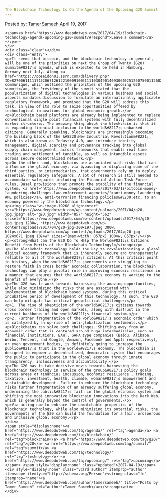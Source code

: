 ```yaml
---
The Blockchain Technology Is On the Agenda of the Upcoming G20 Summit
---
```

<article class="post-listing post-19264 post type-post status-publish format-standard has-post-thumbnail hentry  tag-agenda tag-blockchain tag-g20 tag-summit tag-technology tag-upcoming">
    <div class="post-inner">
        <span>Posted by: <a href="https://www.deepdotweb.com/author/tamersameeh/" title="">Tamer Sameeh </a></span>
    <span>April 19, 2017</span>
    
    <span><a href="https://www.deepdotweb.com/2017/04/19/blockchain-technology-agenda-upcoming-g20-summit/#respond">Leave a comment</a></span>
    </p>
    <div class="clear"></div>
    <div class="entry">
    <p>It seems that bitcoin, and the blockchain technology in general, will be one of the priorities on next the Group of Twenty (G20) summit&#8217;s agenda, which is expected to be held in Hamburg, Germany next July. Along <a href="https://poseidon01.ssrn.com/delivery.php?ID=82700611111710206712612210009100611110304901409306102512607500112602509300406500106709803005200201501701309501706807902312400705201904509302202802309010011002907911905108404409000011911606409408009500209009811809">the communiqué, which outlined the priorities of the upcoming G20 summit</a>, the Presidency of the summit stated that the popularization of digital technologies in various business and social aspects mandates discussion to formulate an internationally applicable regulatory framework, and promised that the G20 will address this task, in view of its role to seize opportunities offered by technological innovations for global economic growth.</p>
    <p>Blockchain based platforms are already being implemented to replace conventional single point financial systems with fully decentralized market structures. The amazing thing about the blockchain is that it is expanding financial inclusion to the world&#8217;s unbanked citizens. Generally speaking, blockchains are increasingly becoming the building block of the &#8220;New Industrial Revolution&#8221;, which is also known as Industry 4.0, and introduce identity management, digital scarcity and provenance tracking into global supply chain management, across frameworks that enable real time trading and settlement of tangible, as well as intangible assets across secure decentralized network.</p>
    <p>On the other hand, blockchains are associated with risks that can influence the global economy, via bypassing or displacing some of the third parties, or intermediaries, that governments rely on to deploy essential regulatory safeguards. A lot of research is still needed to accommodate safeguards including the Financial Action Task Force rules, Basel provisions that promote the stability of the financial system, <a href="https://www.deepdotweb.com/2017/03/18/bitcoin-money-laundering-challenges-law-enforcement-agencies/">anti-money laundering AML policies</a>, anti-terrorism financing policies&#8230;etc, to an economy powered by the blockchain technology.</p>
    <p><img class="wp-image-19268 aligncenter" src="https://www.deepdotweb.com/wp-content/uploads/2017/04/g20-jpg.jpeg" alt="g20.jpg" width="857" height="562" srcset="https://www.deepdotweb.com/wp-content/uploads/2017/04/g20-jpg.jpeg 1280w, https://www.deepdotweb.com/wp-content/uploads/2017/04/g20-jpg-300x197.jpeg 300w, https://www.deepdotweb.com/wp-content/uploads/2017/04/g20-jpg-1024x671.jpeg 1024w" sizes="(max-width: 857px) 100vw, 857px"/></p>
    <p><strong>What Can the G20 Do To Help The World&#8217;s Citizens Benefit from Merits of the Blockchain Technology?</strong></p>
    <p>The blockchain technology holds the key to revolutionizing a global digital economy framework that is inherently secure and transparently reliable to all of the world&#8217;s citizens. At this critical point in history, when the world&#8217;s governments are struggling to restore faith in cross border economic collaboration, the blockchain technology can play a pivotal role in improving economic resilience in a manner that ensures that the world&#8217;s economy is working to the benefit of everyone.</p>
    <p>The G20 has to work towards harnessing the amazing opportunities, while also minimizing the risks that are associated with implementation of blockchain based systems, during this critical incubative period of development of this technology. As such, the G20 can help mitigate two critical geopolitical challenges:</p>
    <p>1. The rise of skepticism of the world&#8217;s citizens towards cross border trading and open markets, along with distrust in the current backbones of the world&#8217;s financial system.</p>
    <p>2. Further fragmentation of the world&#8217;s economic order which is catalyzed by an up-rise of anti-globalization sentiments.</p>
    <p>Blockchains can solve both challenges. Shifting away from an economic order that is centered around huge intermediaries, such as financial institutions, BAWT, GAFA type companies (Baidu, Alibaba, Weibo, Tencent, and Google, Amazon, Facebook and Apple respectively), or even government bodies, is definitely going to increase the public&#8217;s trust in the world&#8217;s economy. The blockchain is designed to empower a decentralized, democratic system that encourages the public to participate in the global economy through innate transparency, inclusiveness and accountability.</p>
    <p>The G20 has to take decisive moves towards harnessing the blockchain technology in service of the group&#8217;s policy goals across areas of financial inclusion, economic resilience , trading, taxation, investment, health, climate, woman&#8217;s empowerment and sustainable development. Failure to embrace the blockchain technology risks further fragmentation of an already suffering global economy, undermining the public&#8217;s faith in the global economic system and shifting the most innovative blockchain innovations into the Dark Web, which is generally beyond the control of governments.</p>
    <p>Via acting now to embrace the unmatchable properties of the blockchain technology, while also minimizing its potential risks, the governments of the G20 can build the foundation for a fair, prosperous and inclusive global economy.</p>
    </div>
    <span style="display:none"><a href="https://www.deepdotweb.com/tag/agenda/" rel="tag">agenda</a> <a href="https://www.deepdotweb.com/tag/blockchain/" rel="tag">blockchain</a> <a href="https://www.deepdotweb.com/tag/g20/" rel="tag">g20</a> <a href="https://www.deepdotweb.com/tag/summit/" rel="tag">summit</a> <a href="https://www.deepdotweb.com/tag/technology/" rel="tag">technology</a> <a href="https://www.deepdotweb.com/tag/upcoming/" rel="tag">upcoming</a></span> <span style="display:none" class="updated">2017-04-19</span>
    <div style="display:none" class="vcard author" itemprop="author" itemscope itemtype="http://schema.org/Person"><strong class="fn" itemprop="name"><a href="https://www.deepdotweb.com/author/tamersameeh/" title="Posts by Tamer Sameeh" rel="author">Tamer Sameeh</a></strong></div>
    </div>
</article>

